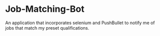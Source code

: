 # Job-Matching-Bot
An application that incorporates selenium and PushBullet to notify me of jobs that match my preset qualifications.
